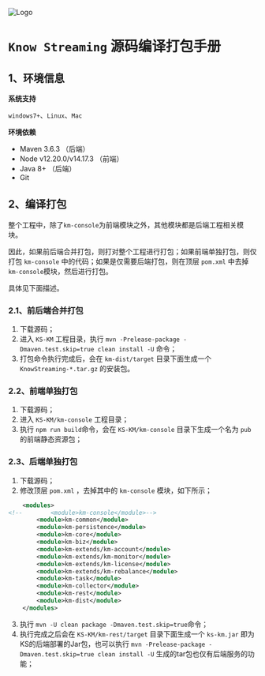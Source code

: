 
![Logo](https://user-images.githubusercontent.com/71620349/185368586-aed82d30-1534-453d-86ff-ecfa9d0f35bd.png)


# `Know Streaming` 源码编译打包手册

## 1、环境信息

**系统支持**

`windows7+`、`Linux`、`Mac`

**环境依赖**
	
- Maven 3.6.3 （后端）
- Node v12.20.0/v14.17.3 （前端）
- Java 8+ （后端）
- Git

## 2、编译打包

整个工程中，除了`km-console`为前端模块之外，其他模块都是后端工程相关模块。

因此，如果前后端合并打包，则打对整个工程进行打包；如果前端单独打包，则仅打包 `km-console` 中的代码；如果是仅需要后端打包，则在顶层 `pom.xml` 中去掉 `km-console`模块，然后进行打包。

具体见下面描述。



### 2.1、前后端合并打包

1. 下载源码；
2. 进入 `KS-KM` 工程目录，执行 `mvn -Prelease-package -Dmaven.test.skip=true clean install -U` 命令；
3. 打包命令执行完成后，会在 `km-dist/target` 目录下面生成一个 `KnowStreaming-*.tar.gz` 的安装包。


### 2.2、前端单独打包 

1. 下载源码；
2. 进入 `KS-KM/km-console` 工程目录；
3. 执行 `npm run build`命令，会在 `KS-KM/km-console` 目录下生成一个名为 `pub` 的前端静态资源包；



### 2.3、后端单独打包 

1. 下载源码；
2. 修改顶层 `pom.xml` ，去掉其中的 `km-console` 模块，如下所示；
```xml
    <modules>
<!--        <module>km-console</module>-->
        <module>km-common</module>
        <module>km-persistence</module>
        <module>km-core</module>
        <module>km-biz</module>
        <module>km-extends/km-account</module>
        <module>km-extends/km-monitor</module>
        <module>km-extends/km-license</module>
        <module>km-extends/km-rebalance</module>
        <module>km-task</module>
        <module>km-collector</module>
        <module>km-rest</module>
        <module>km-dist</module>
    </modules>
   ```
3. 执行 `mvn -U clean package -Dmaven.test.skip=true`命令；
4. 执行完成之后会在 `KS-KM/km-rest/target` 目录下面生成一个 `ks-km.jar` 即为KS的后端部署的Jar包，也可以执行 `mvn -Prelease-package -Dmaven.test.skip=true clean install -U` 生成的tar包也仅有后端服务的功能；




